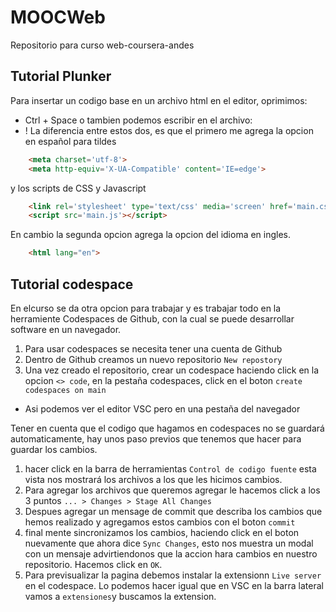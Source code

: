# MOOCWeb
Repositorio para curso web-coursera-andes

## Tutorial Plunker
Para insertar un codigo base en un archivo html en el editor, oprimimos:
* Ctrl + Space
o tambien podemos escribir en el archivo:
* ! 
La diferencia entre estos dos, es que el primero me agrega la opcion en español para tildes
```html
    <meta charset='utf-8'> 
    <meta http-equiv='X-UA-Compatible' content='IE=edge'>
```
y los scripts de CSS y Javascript
```html
    <link rel='stylesheet' type='text/css' media='screen' href='main.css'>
    <script src='main.js'></script>
```
En cambio la segunda opcion agrega la opcion del idioma en ingles.
```html
    <html lang="en">
```

## Tutorial codespace
En elcurso se da otra opcion para trabajar y es trabajar todo en la herramiente Codespaces de Github, con la cual se puede desarrollar software en un navegador.
1. Para usar codespaces se necesita tener una cuenta de Github
2. Dentro de Github creamos un nuevo repositorio `New repostory`
3. Una vez creado el repositorio, crear un codespace haciendo click en la opcion `<> code`, en la pestaña codespaces, click en el boton `create codespaces on main`
* Asi podemos ver el editor VSC pero en una pestaña del navegador

Tener en cuenta que el codigo que hagamos en codespaces no se guardará automaticamente, hay unos paso previos que tenemos que hacer para guardar los cambios.
1. hacer click en la barra de herramientas `Control de codigo fuente` esta vista nos mostrará los archivos a los que les hicimos cambios.
2. Para agregar los archivos que queremos agregar le hacemos click a los 3 puntos `... > Changes > Stage All Changes`
3. Despues agregar un mensage de commit que describa los cambios que hemos realizado y agregamos estos cambios con el boton `commit`
4. final mente sincronizamos los cambios, haciendo click en el boton nuevamente que ahora dice `Sync Changes`, esto nos muestra un modal con un mensaje advirtiendonos que la accion hara cambios en nuestro repositorio. Hacemos click en `OK`.
5. Para previsualizar la pagina debemos instalar la extensionn `Live server` en el codespace. Lo podemos hacer igual que en VSC en la barra lateral vamos a `extensiones`y buscamos la extension.